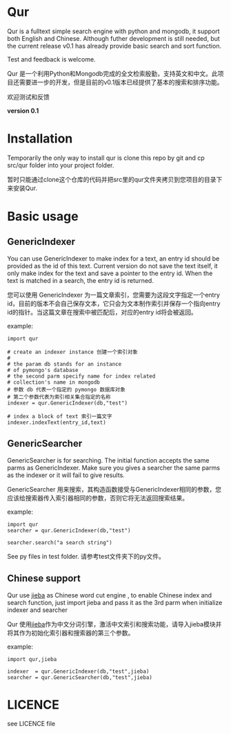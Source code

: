 # Qur
Qur is a fulltext simple search engine with python and mongodb, it support both English and Chinese. Although futher development is still needed, but the current release v0.1 has already provide basic search and sort function.

Test and feedback is welcome.

Qur 是一个利用Python和Mongodb完成的全文检索殷勤，支持英文和中文。此项目还需要进一步的开发，但是目前的v0.1版本已经提供了基本的搜索和排序功能。

欢迎测试和反馈

**version 0.1**

# Installation
Temporarily the only way to install qur is clone this repo by git and cp src/qur folder into your project folder.

暂时只能通过clone这个仓库的代码并把src里的qur文件夹拷贝到您项目的目录下来安装Qur.

# Basic usage

## GenericIndexer

You can use GenericIndexer to make index for a text, an entry id should be provided as the id of this text. Current version do not save the text itself, it only make index for the text and save a pointer to the entry id. When the text is matched in a search, the entry id is returned.

您可以使用 GenericIndexer 为一篇文章索引，您需要为这段文字指定一个entry id，目前的版本不会自己保存文本，它只会为文本制作索引并保存一个指向entry id的指针。当这篇文章在搜索中被匹配后，对应的entry id将会被返回。

example:

    import qur
    
    # create an indexer instance 创建一个索引对象
    #
    # the param db stands for an instance
    # of pymongo's database
    # the second parm specify name for index related
    # collection's name in mongodb
    # 参数 db 代表一个指定的 pymongo 数据库对象 
    # 第二个参数代表为索引相关集合指定的名称
    indexer = qur.GenericIndexer(db,"test") 

    # index a block of text 索引一篇文字
    indexer.indexText(entry_id,text)

## GenericSearcher

GenericSearcher is for searching. The initial function accepts the same parms as GenericIndexer. Make sure you gives a searcher the same parms as the indexer or it will fail to give results. 

GenericSearcher 用来搜索，其构造函数接受与GenericIndexer相同的参数，您应该给搜索器传入索引器相同的参数，否则它将无法返回搜索结果。

example:

    import qur
    searcher = qur.GenericIndexer(db,"test")
    
    searcher.search("a search string")



See py files in test folder.
请参考test文件夹下的py文件。


## Chinese support
Qur use [jieba](https://github.com/fxsjy/jieba) as Chinese word cut engine , to enable Chinese index and search function, just import jieba and pass it as the 3rd parm when initialize indexer and searcher

Qur 使用[jieba](https://github.com/fxsjy/jieba)作为中文分词引擎，激活中文索引和搜索功能，请导入jieba模块并将其作为初始化索引器和搜索器的第三个参数。

example:

    import qur,jieba

    indexer  = qur.GenericIndexer(db,"test",jieba)
    searcher = qur.GenericSearcher(db,"test",jieba)
 
# LICENCE
see LICENCE file
